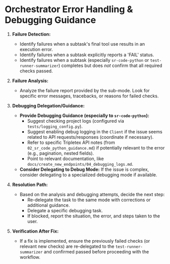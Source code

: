 # Orchestrator Error Handling & Debugging Guidance

1.  **Failure Detection:**
    *   Identify failures when a subtask's final tool use results in an execution error.
    *   Identify failures when a subtask explicitly reports a 'FAIL' status.
    *   Identify failures when a subtask (especially `sr-code-python` or `test-runner-summarizer`) completes but does *not* confirm that all required checks passed.

2.  **Failure Analysis:**
    *   Analyze the failure report provided by the sub-mode. Look for specific error messages, tracebacks, or reasons for failed checks.

3.  **Debugging Delegation/Guidance:**
    *   **Provide Debugging Guidance (especially to `sr-code-python`):**
        *   Suggest checking project logs (configured via `tests/logging_config.py`).
        *   Suggest enabling debug logging in the `Client` if the issue seems related to API requests/responses (coordinate if necessary).
        *   Refer to specific Tripletex API notes (from `02_sr_code_python_guidance.md`) if potentially relevant to the error (e.g., pagination, nested fields).
        *   Point to relevant documentation, like `docs/create_new_endpoints/04_debugging_logs.md`.
    *   **Consider Delegating to Debug Mode:** If the issue is complex, consider delegating to a specialized debugging mode if available.

4.  **Resolution Path:**
    *   Based on the analysis and debugging attempts, decide the next step:
        *   Re-delegate the task to the same mode with corrections or additional guidance.
        *   Delegate a specific debugging task.
        *   If blocked, report the situation, the error, and steps taken to the user.

5.  **Verification After Fix:**
    *   If a fix is implemented, ensure the previously failed checks (or relevant new checks) are re-delegated to the `test-runner-summarizer` and confirmed passed before proceeding with the workflow.